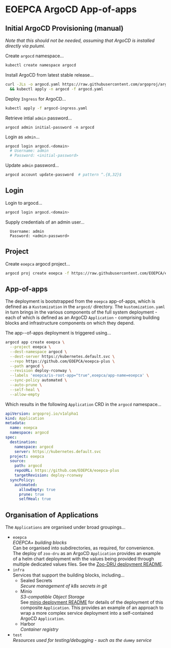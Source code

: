 # EOEPCA ArgoCD App-of-apps

## Initial ArgoCD Provisioning (manual)

_Note that this should not be needed, assuming that ArgoCD is installed directly via pulumi._

Create `argocd` namespace...

```bash
kubectl create namespace argocd
```

Install ArgoCD from latest stable release...

```bash
curl -JLs -o argocd.yaml https://raw.githubusercontent.com/argoproj/argo-cd/stable/manifests/install.yaml \
  && kubectl apply -n argocd -f argocd.yaml
```

Deploy `Ingress` for ArgoCD...

```bash
kubectl apply -f argocd-ingress.yaml
```

Retrieve intial `admin` password...

```
argocd admin initial-password -n argocd
```

Login as `admin`...

```bash
argocd login argocd.<domain>
  # Username: admin
  # Password: <initial-password>
```

Update `admin` password...

```bash
argocd account update-password  # pattern ^.{8,32}$
```

## Login

Login to argocd...

```bash
argocd login argocd.<domain>
```

Supply credentials of an admin user...

```
  Username: admin
  Password: <admin-password>
```

## Project

Create `eoepca` argocd project...

```bash
argocd proj create eoepca -f https://raw.githubusercontent.com/EOEPCA/eoepca-plus/deploy-rconway/argocd/project.yaml
```

## App-of-apps

The deployment is bootstrapped from the `eoepca` app-of-apps, which is defined as a `Kustomization` in the `argocd/` directory. The `kustomization.yaml` in turn brings in the various components of the full system deployment - each of which is defined as an ArgoCD `Application` - comprising building blocks and infrastructure components on which they depend.

The app--of-apps deployment is triggered using...

```bash
argocd app create eoepca \
  --project eoepca \
  --dest-namespace argocd \
  --dest-server https://kubernetes.default.svc \
  --repo https://github.com/EOEPCA/eoepca-plus \
  --path argocd \
  --revision deploy-rconway \
  --labels 'eoepca/is-root-app="true",eoepca/app-name=eoepca' \
  --sync-policy automated \
  --auto-prune \
  --self-heal \
  --allow-empty
```

Which results in the following `Application` CRD in the `argocd` namespace...

```yaml
apiVersion: argoproj.io/v1alpha1
kind: Application
metadata:
  name: eoepca
  namespace: argocd
spec:
  destination:
    namespace: argocd
    server: https://kubernetes.default.svc
  project: eoepca
  source:
    path: argocd
    repoURL: https://github.com/EOEPCA/eoepca-plus
    targetRevision: deploy-rconway
  syncPolicy:
    automated:
      allowEmpty: true
      prune: true
      selfHeal: true
```

## Organisation of Applications

The `Applications` are organised under broad groupings...

* `eoepca`<br>
  _EOEPCA+ building blocks_<br>
  Can be organised into subdirectories, as required, for convenience.<br>
  The deploy of `zoo-dru` as an ArgoCD `Application` provides an example of a helm chart deployment with the values being provided through multiple dedicated values files. See the [Zoo-DRU deployment README](eoepca/zoo-dru/README.md).
* `infra`<br>
  Services that support the building blocks, including...
  * Sealed Secrets<br>
    _Secure management of k8s secrets in git_
  * Minio<br>
    _S3-compatible Object Storage_<br>
    See [minio deployment README](infra/minio/README.md) for details of the deployment of this composite `Application`. This provides an example of an approach to wrap a more complex service deployment into a self-contained ArgoCD `Application`.
  * Harbor<br>
    _Container registry_
* `test`<br>
  _Resources used for testing/debugging - such as the `dummy` service_

